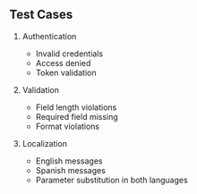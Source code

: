 ## Test Cases
1. Authentication
   - Invalid credentials
   - Access denied
   - Token validation

2. Validation
   - Field length violations
   - Required field missing
   - Format violations

3. Localization
   - English messages
   - Spanish messages
   - Parameter substitution in both languages